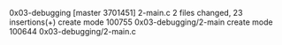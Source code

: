 0x03-debugging
[master 3701451] 2-main.c
 2 files changed, 23 insertions(+)
 create mode 100755 0x03-debugging/2-main
 create mode 100644 0x03-debugging/2-main.c
